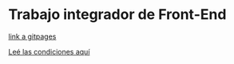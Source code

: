 # Trabajo integrador de Front-End

[link a gitpages](https://enano79.github.io/cac-integrador-front-2022c1/)


[Leé las condiciones aquí](https://cac2022c1-fullstackjava-22033.github.io/cac-integrador-front-2022c1/enunciado/enunciado.html)
